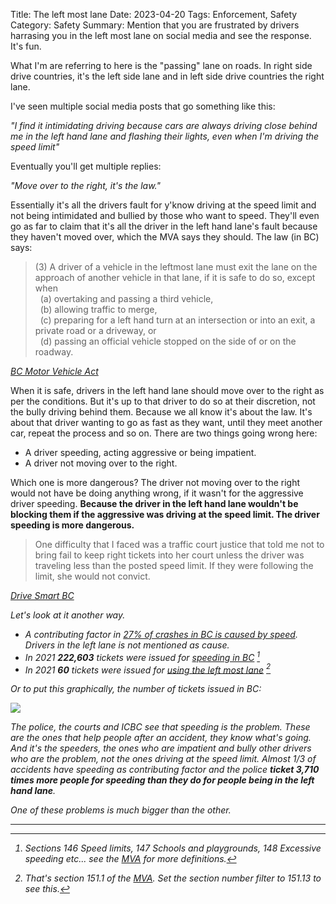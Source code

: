 Title: The left most lane
Date: 2023-04-20
Tags: Enforcement, Safety
Category: Safety
Summary: Mention that you are frustrated by drivers harrasing you in the left most lane on social media and see the response. It's fun.

What I'm are referring to here is the "passing" lane on roads. In right side drive countries, it's the left side lane and in left side drive countries the right lane.

I've seen multiple social media posts that go something like this:

*"I find it intimidating driving because cars are always driving close behind me in the left hand lane and flashing their lights, even when I'm driving the speed limit"*

Eventually you'll get multiple replies:

*"Move over to the right, it's the law."*

Essentially it's all the drivers fault for y'know driving at the speed limit and not being intimidated and bullied by those who want to speed. They'll even go as far to claim that it's all the driver in the left hand lane's fault because they haven't moved over, which the MVA says they should. The law (in BC) says:

<blockquote>
(3) A driver of a vehicle in the leftmost lane must exit the lane on the approach of another vehicle in that lane, if it is safe to do so, except when<br>
&nbsp;&nbsp;(a) overtaking and passing a third vehicle,<br>
&nbsp;&nbsp;(b) allowing traffic to merge,<br>
&nbsp;&nbsp;(c) preparing for a left hand turn at an intersection or into an exit, a private road or a driveway, or<br>
&nbsp;&nbsp;(d) passing an official vehicle stopped on the side of or on the roadway.<br>
</blockquote>
<cite><a href="https://www.bclaws.gov.bc.ca/civix/document/id/complete/statreg/96318_05">BC Motor Vehicle Act</a></cite>

When it is safe, drivers in the left hand lane should move over to the right as per the conditions. But it's up to that driver to do so at their discretion, not the bully driving behind them. Because we all know it's about the law. It's about that driver wanting to go as fast as they want, until they meet another car, repeat the process and so on. There are two things going wrong here:

* A driver speeding, acting aggressive or being impatient.
* A driver not moving over to the right.

Which one is more dangerous? The driver not moving over to the right would not have be doing anything wrong, if it wasn't for the aggressive driver speeding. **Because the driver in the left hand lane wouldn't be blocking them if the aggressive was driving at the speed limit. The driver speeding is more dangerous.**

<blockquote>
One difficulty that I faced was a traffic court justice that told me not to bring fail to keep right tickets into her court unless the driver was traveling less than the posted speed limit. If they were following the limit, she would not convict.
</blockquote>
<cite><a href="https://www.drivesmartbc.ca/lanes/left-lane-blockers">Drive Smart BC</a><cite>

Let's look at it another way. 

* A contributing factor in [27% of crashes in BC is caused by speed](https://public.tableau.com/app/profile/icbc/viz/QuickStatistics-Contributingfactors/Contributingfactors). Drivers in the left lane is not mentioned as cause.
* In 2021 **222,603** tickets were issued for [speeding in BC](https://public.tableau.com/app/profile/icbc/viz/Contraventions-2021/2021Speeding) [^1]
* In 2021 **60** tickets were issued for [using the left most lane](https://public.tableau.com/app/profile/icbc/viz/Contraventions-2021/2021Contraventions) [^2]

Or to put this graphically, the number of tickets issued in BC:

<img src="{static}/images/speeding-vs-left-lane.png" />

The police, the courts and ICBC see that speeding is the problem. These are the ones that help people after an accident, they know what's going. And it's the speeders, the ones who are impatient and bully other drivers who are the problem, not the ones driving at the speed limit. Almost 1/3 of accidents have speeding as contributing factor and the police **ticket 3,710 times more people for speeding than they do for people being in the left hand lane**.

One of these problems is much bigger than the other.

---

[^1]: Sections 146 Speed limits, 147 Schools and playgrounds, 148 Excessive speeding etc... see the [MVA](https://www.bclaws.gov.bc.ca/civix/document/id/complete/statreg/96318_05) for more definitions.
[^2]: That's section 151.1 of the [MVA](https://www.bclaws.gov.bc.ca/civix/document/id/complete/statreg/96318_05). Set the section number filter to 151.13 to see this.